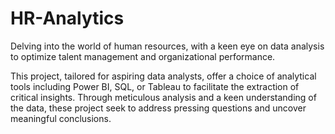 # HR-Analytics

Delving into the world of human resources, with a keen eye on data analysis to optimize talent management and organizational performance.

This project, tailored for aspiring data analysts, offer a choice of analytical tools including Power BI, SQL, or Tableau to facilitate the extraction of critical insights. Through meticulous analysis and a keen understanding of the data, these project seek to address pressing questions and uncover meaningful conclusions.

